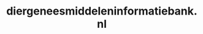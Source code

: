 ---
layout: post
title:  "diergeneesmiddeleninformatiebank.nl"
internal_url:  "/dutchgov/diergeneesmiddeleninformatiebank.nl.html"
subdomains_count: 2
all_subdomains_count: 2
urls_count: 2
ssl_rank: 0
http_rank: 72
url_link: /data/diergeneesmiddeleninformatiebank.nl/urls.txt
all_subdomains_link: /data/diergeneesmiddeleninformatiebank.nl/all_subdomains.txt
subdomains_link: /data/diergeneesmiddeleninformatiebank.nl/subdomains.txt
categories: dutchgov
---